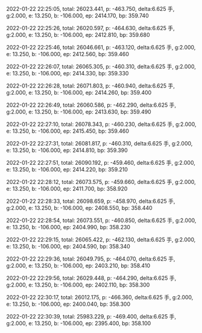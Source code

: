 2022-01-22 22:25:05, total: 26023.441, p: -463.750, delta:6.625 手, g:2.000, e: 13.250, b: -106.000, ep: 2414.170, bp: 359.740

2022-01-22 22:25:26, total: 26020.597, p: -464.630, delta:6.625 手, g:2.000, e: 13.250, b: -106.000, ep: 2412.810, bp: 359.680

2022-01-22 22:25:46, total: 26046.661, p: -463.120, delta:6.625 手, g:2.000, e: 13.250, b: -106.000, ep: 2412.560, bp: 359.460

2022-01-22 22:26:07, total: 26065.305, p: -460.310, delta:6.625 手, g:2.000, e: 13.250, b: -106.000, ep: 2414.330, bp: 359.330

2022-01-22 22:26:28, total: 26071.803, p: -460.940, delta:6.625 手, g:2.000, e: 13.250, b: -106.000, ep: 2414.260, bp: 359.400

2022-01-22 22:26:49, total: 26060.586, p: -462.290, delta:6.625 手, g:2.000, e: 13.250, b: -106.000, ep: 2413.630, bp: 359.490

2022-01-22 22:27:10, total: 26078.343, p: -460.230, delta:6.625 手, g:2.000, e: 13.250, b: -106.000, ep: 2415.450, bp: 359.460

2022-01-22 22:27:31, total: 26081.817, p: -460.310, delta:6.625 手, g:2.000, e: 13.250, b: -106.000, ep: 2414.810, bp: 359.390

2022-01-22 22:27:51, total: 26090.192, p: -459.460, delta:6.625 手, g:2.000, e: 13.250, b: -106.000, ep: 2414.220, bp: 359.210

2022-01-22 22:28:12, total: 26073.575, p: -459.660, delta:6.625 手, g:2.000, e: 13.250, b: -106.000, ep: 2411.700, bp: 358.920

2022-01-22 22:28:33, total: 26098.659, p: -458.970, delta:6.625 手, g:2.000, e: 13.250, b: -106.000, ep: 2408.550, bp: 358.440

2022-01-22 22:28:54, total: 26073.551, p: -460.850, delta:6.625 手, g:2.000, e: 13.250, b: -106.000, ep: 2404.990, bp: 358.230

2022-01-22 22:29:15, total: 26065.422, p: -462.130, delta:6.625 手, g:2.000, e: 13.250, b: -106.000, ep: 2404.590, bp: 358.340

2022-01-22 22:29:36, total: 26049.795, p: -464.070, delta:6.625 手, g:2.000, e: 13.250, b: -106.000, ep: 2403.210, bp: 358.410

2022-01-22 22:29:56, total: 26029.448, p: -464.290, delta:6.625 手, g:2.000, e: 13.250, b: -106.000, ep: 2402.110, bp: 358.300

2022-01-22 22:30:17, total: 26012.175, p: -466.360, delta:6.625 手, g:2.000, e: 13.250, b: -106.000, ep: 2400.040, bp: 358.300

2022-01-22 22:30:39, total: 25983.229, p: -469.400, delta:6.625 手, g:2.000, e: 13.250, b: -106.000, ep: 2395.400, bp: 358.100